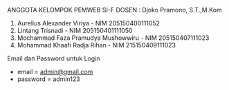 ANGGOTA KELOMPOK PEMWEB SI-F
DOSEN : Djoko Pramono, S.T.,M.Kom

1. Aurelius Alexander Viriya - NIM 205150400111052
2. Lintang Trisnadi - NIM 205150401111050
3. Mochammad Faza Pramudya Mushowwiru - NIM 205150407111023 
4. Mohammad Khaafi Radja Rihan - NIM 215150409111023


Email dan Password untuk Login
- email = admin@gmail.com
- password = admin123
